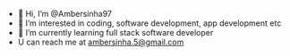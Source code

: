 - 👋 Hi, I’m @Ambersinha97
- 👀 I’m interested in coding, software development, app development etc 
- 🌱 I’m currently learning full stack software developer
- U can reach me at ambersinha.5@gmail.com

<!---
Ambersinha97/Ambersinha97 is a ✨ special ✨ repository because its `README.md` (this file) appears on your GitHub profile.
You can click the Preview link to take a look at your changes.
--->
